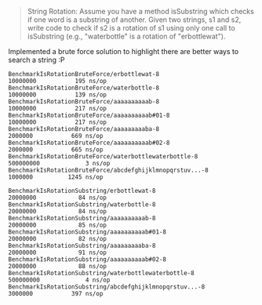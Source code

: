 > String Rotation: Assume you have a method isSubstring which checks if one word is a substring of another. Given two strings, s1 and s2, write code to check if s2 is a rotation of s1 using only one call to isSubstring (e.g., "waterbottle" is a rotation of "erbottlewat").

Implemented a brute force solution to highlight there are better ways to search a string :P

```
BenchmarkIsRotationBruteForce/erbottlewat-8                        10000000           195 ns/op
BenchmarkIsRotationBruteForce/waterbottle-8                        10000000           139 ns/op
BenchmarkIsRotationBruteForce/aaaaaaaaaab-8                        10000000           217 ns/op
BenchmarkIsRotationBruteForce/aaaaaaaaaab#01-8                     10000000           217 ns/op
BenchmarkIsRotationBruteForce/aaaaaaaaaba-8                         2000000           669 ns/op
BenchmarkIsRotationBruteForce/aaaaaaaaaab#02-8                      2000000           665 ns/op
BenchmarkIsRotationBruteForce/waterbottlewaterbottle-8            500000000             3 ns/op
BenchmarkIsRotationBruteForce/abcdefghijklmnopqrstuv...-8           1000000          1245 ns/op

BenchmarkIsRotationSubstring/erbottlewat-8                         20000000            84 ns/op
BenchmarkIsRotationSubstring/waterbottle-8                         20000000            84 ns/op
BenchmarkIsRotationSubstring/aaaaaaaaaab-8                         20000000            85 ns/op
BenchmarkIsRotationSubstring/aaaaaaaaaab#01-8                      20000000            82 ns/op
BenchmarkIsRotationSubstring/aaaaaaaaaba-8                         20000000            91 ns/op
BenchmarkIsRotationSubstring/aaaaaaaaaab#02-8                      20000000            88 ns/op
BenchmarkIsRotationSubstring/waterbottlewaterbottle-8             500000000             4 ns/op
BenchmarkIsRotationSubstring/abcdefghijklmnopqrstuv...-8            3000000           397 ns/op
```
